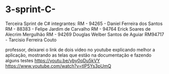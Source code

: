 # 3-sprint-C-
Terceira Sprint de C#
integrantes:
RM - 94265 - Daniel Ferreira dos Santos
RM - 88383 - Felipe Jardim de Carvalho
RM - 94764 Erick Soares de Alecrim Mergulhão
RM - 94269 Douglas Welber Santos de Aguiar
RM94717 - Tarcisio Ferreira Couto

professor, deixarei o link de dois video no youtube explicando melhor a aplicação, mostrando as telas que estão na documentação e fazendo alguns testes
https://youtu.be/yby0qDu5kVY
https://www.youtube.com/watch?v=tIP5Ys3pUmQ
